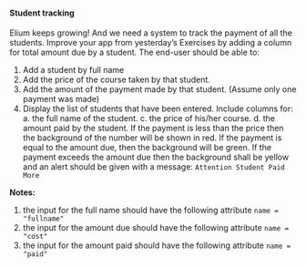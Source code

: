 #### Student tracking

Elium keeps growing! And we need a system to track the payment of all the students. Improve your app from yesterday’s Exercises by adding a column for total amount due by a student. The end-user should be able to: 
1. Add a student by full name
2. Add the price of the course taken by that student.
3. Add the amount of the payment made by that student.  (Assume only one payment was made)
4. Display the list of students that have been entered.  Include columns for:
    a. the full name of the student.
    c. the price of his/her course.
    d. the amount paid by the student. If the payment is less than the price then the background of the number will be shown in red. If the payment is equal to the amount due, then the background will be green. If the payment exceeds the amount due then the background shall be yellow and an alert should be given with a message: ```Attention Student Paid More```

**Notes:**
1. the input for the full name should have the following attribute ```name = "fullname"```
2. the input for the amount due should have the following attribute ```name = "cost"```
3. the input for the amount paid should have the following attribute ```name = "paid"```